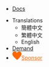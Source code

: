 * [Docs](/README.md)

<ul class="nav-href">
    <li class="dropdown">
        <span>Translations</span>
        <ul class="dropdown-content">
          <li onclick="setLang('zh')">簡體中文</li>
          <li onclick="setLang('zh-hant')">繁體中文</li>
          <li onclick="setLang('en')">English</li>
        </ul>
    </li>
    <li><a href="//dev.dcloud.net.cn/wish/?channel=hbuilder" target="__blank">Demand</a></li>
    <li><a href="//dev.dcloud.net.cn/sponsor/?channel=hbuilder" target="__blank" style="color:#FF6600!important;"><img src="/static/icon/heart.png" class="heart">Sponsor</a></li>
</ul>